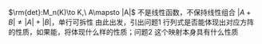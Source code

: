 $\rm{det}:M_n(K)\to K,\ A\mapsto |A|$
不是线性函数，不保持线性组合
$|A+B|\neq|A|+|B|$，单行可拆性
由此出发，引出问题1 行列式是否能体现出对应方阵的性质，如果能，将体现什么样的性质；问题2 这个映射本身具有什么性质